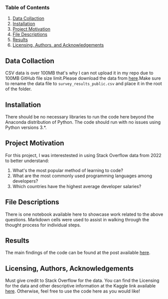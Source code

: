 ### Table of Contents

1. [Data Collaction](#datacollaction)
1. [Installation](#installation)
1. [Project Motivation](#motivation)
1. [File Descriptions](#files)
1. [Results](#results)
1. [Licensing, Authors, and Acknowledgements](#licensing)

## Data Collaction <a name="datacollaction"></a>

CSV data is over 100MB that's why I can not upload it in my repo due to 100MB GitHub file size limit.Please download the data from [here](https://www.kaggle.com/datasets/dheemanthbhat/stack-overflow-annual-developer-survey-2022).Make sure to rename the data file to `survey_results_public.csv` and place it in the root of the folder.

## Installation <a name="installation"></a>

There should be no necessary libraries to run the code here beyond the Anaconda distribution of Python. The code should run with no issues using Python versions 3.\*.

## Project Motivation<a name="motivation"></a>

For this project, I was interestested in using Stack Overflow data from 2022 to better understand:

1. What's the most popular method of learning to code?
2. What are the most commonly used programming languages among developers?
3. Which countries have the highest average developer salaries?

## File Descriptions <a name="files"></a>

There is one notebook available here to showcase work related to the above questions. Markdown cells were used to assist in walking through the thought process for individual steps.

## Results<a name="results"></a>

The main findings of the code can be found at the post available [here](https://medium.com/@madhav1993hari/exploring-trends-in-developer-learning-programming-languages-and-salaries-7c3b7e3c82ea).

## Licensing, Authors, Acknowledgements<a name="licensing"></a>

Must give credit to Stack Overflow for the data. You can find the Licensing for the data and other descriptive information at the Kaggle link available [here](https://www.kaggle.com/datasets/dheemanthbhat/stack-overflow-annual-developer-survey-2022). Otherwise, feel free to use the code here as you would like!
